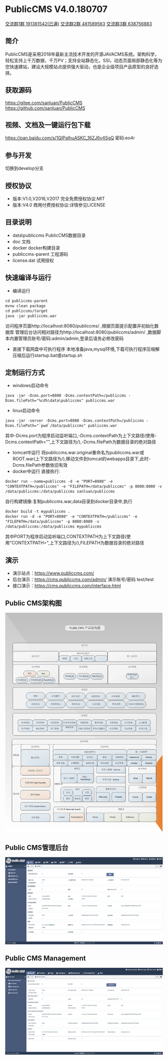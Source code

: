 # PublicCMS V4.0.180707

<a target="_blank" href="//shang.qq.com/wpa/qunwpa?idkey=89ffe8cd3abc04f6794965a330b0a278fdbc31f53e46fd5ee1c4f54ed43a6b28">交流群1群 191381542(已满)</a>
<a target="_blank" href="//shang.qq.com/wpa/qunwpa?idkey=088c921c4eb74328eef0192bac1e63c7228eb31b0524a373d40cdd907ddd2d3c">交流群2群 481589563</a>
<a target="_blank" href="//shang.qq.com/wpa/qunwpa?idkey=8b1c7e07973d9f9553c0b8d5f8410107c02456bf6b4674dc7e4d113266ee8e03">交流群3群 638756883</a>

## 简介

PublicCMS是采用2018年最新主流技术开发的开源JAVACMS系统。架构科学，轻松支持上千万数据、千万PV；支持全站静态化，SSI，动态页面局部静态化等为您快速建站，建设大规模站点提供强大驱动，也是企业级项目产品原型的良好选择。

## 获取源码

https://gitee.com/sanluan/PublicCMS
https://github.com/sanluan/PublicCMS

## 视频、文档及一键运行包下载

https://pan.baidu.com/s/1QIPaIhuASKC_16ZJ6v4SgQ 密码:eo4r

## 参与开发

切换到develop分支

## 授权协议

* 版本:V1.0,V2016,V2017 完全免费授权协议:MIT
* 版本:V4.0 商用付费授权协议:详情参见LICENSE

## 目录说明

* data\publiccms	PublicCMS数据目录
* doc			文档
* docker  docker构建目录
* publiccms-parent	工程源码
* license.dat 试用授权

## 快速编译与运行

* 编译运行

```
cd publiccms-parent
mvnw clean package
cd publiccms/target
java -jar publiccms.war
```
访问程序页面http://localhost:8080/publiccms/ ,根据页面提示配置并初始化数据库
管理后台访问相对路径为http://localhost:8080/publiccms/admin/ ,数据脚本内置管理员账号/密码:admin/admin,登录后请务必修改密码
* 直接下载网盘中可执行程序
本地准备java,mysql环境,下载可执行程序压缩解压缩后运行startup.bat或startup.sh

## 定制运行方式

* windows启动命令

```
java -jar -Dcms.port=8080 -Dcms.contextPath=/publiccms -Dcms.filePath="%cd%\data\publiccms" publiccms.war
```
* linux启动命令
```
java -jar -server -Dcms.port=8080 -Dcms.contextPath=/publiccms -Dcms.filePath="`pwd`/data/publiccms" publiccms.war
```
其中-Dcms.port为程序启动监听端口,-Dcms.contextPath为上下文路径(使用-Dcms.contextPath="",上下文路径为/),-Dcms.filePath为数据目录的绝对路径
* tomcat中运行
将publiccms.war.original重命名为publiccms.war或ROOT.war(上下文路径为/),移动文件到tomcat的webapps目录下,此时-Dcms.filePath参数依旧有效
* docker中运行
直接执行:
```
docker run --name=publiccms -d -e "PORT=8080" -e "CONTEXTPATH=/publiccms" -e "FILEPATH=/data/publiccms" -p 8080:8080 -v /data/publiccms:/data/publiccms sanluan/publiccms

```
自行构建镜像:复制publiccms.war,data目录到docker目录中,执行
```
docker build -t mypubliccms .
docker run -d -e "PORT=8080" -e "CONTEXTPATH=/publiccms" -e "FILEPATH=/data/publiccms" -p 8080:8080 -v /data/publiccms:/data/publiccms mypubliccms

```
其中PORT为程序启动监听端口,CONTEXTPATH为上下文路径(使用"CONTEXTPATH=",上下文路径为/),FILEPATH为数据目录的绝对路径

## 演示

* 演示站点：https://www.publiccms.com/
* 后台演示：https://cms.publiccms.com/admin/ 演示账号/密码 test/test
* 接口演示：https://cms.publiccms.com/interface.html


## Public CMS架构图

![](doc/structure.png)

## Public CMS管理后台

![](doc/management.png)

## Public CMS Management

![](doc/management_en.png)